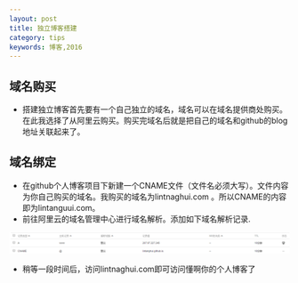 ```yaml
---
layout: post
title: 独立博客搭建
category: tips
keywords: 博客,2016
---
```


## 域名购买

- 搭建独立博客首先要有一个自己独立的域名，域名可以在域名提供商处购买。在此我选择了从阿里云购买。购买完域名后就是把自己的域名和github的blog地址关联起来了。

## 域名绑定

- 在github个人博客项目下新建一个CNAME文件（文件名必须大写）。文件内容为你自己购买的域名。我购买的域名为lintnaghui.com 。所以CNAME的内容即为lintanguui.com。
- 前往阿里云的域名管理中心进行域名解析。添加如下域名解析记录.

![解析配置](https://github.com/lintanghui/lintanghui.github.io/blob/master/images/cname.png?raw=true)

- 稍等一段时间后，访问lintnaghui.com即可访问懂啊你的个人博客了